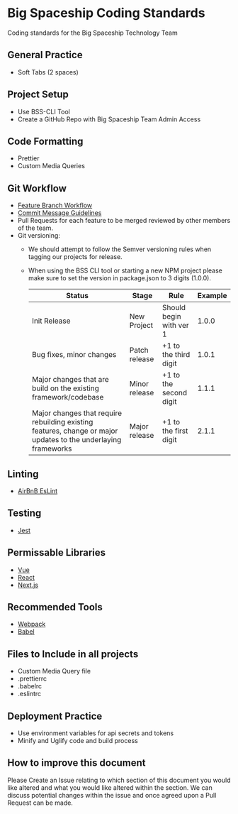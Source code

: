 # Big Spaceship Coding Standards

Coding standards for the Big Spaceship Technology Team

## General Practice

* Soft Tabs (2 spaces)

## Project Setup

* Use BSS-CLI Tool
* Create a GitHub Repo with Big Spaceship Team Admin Access

## Code Formatting

* Prettier
* Custom Media Queries

## Git Workflow

* [Feature Branch Workflow](https://www.atlassian.com/git/tutorials/comparing-workflows#feature-branch-workflow)
* [Commit Message Guidelines](https://gist.github.com/robertpainsi/b632364184e70900af4ab688decf6f53)
* Pull Requests for each feature to be merged reviewed by other members of the team.
* Git versioning:
  * We should attempt to follow the Semver versioning rules when tagging our projects for release. 
  * When using the BSS CLI tool or starting a new NPM project please make sure to set the version in package.json to 3 digits (1.0.0).
  
    | Status | Stage | Rule | Example |
    | -- | -- | -- | -- |
    | Init Release | New Project | Should begin with ver 1 | 1.0.0 |
    | Bug fixes, minor changes | Patch release | +1 to the third digit | 1.0.1 |
    | Major changes that are build on the existing framework/codebase | Minor release | +1 to the second digit | 1.1.1 |
    | Major changes that require rebuilding existing features, change or major updates to the underlaying frameworks | Major release | +1 to the first digit | 2.1.1 |

## Linting

* [AirBnB EsLint](https://github.com/bigspaceship/javascript)

## Testing

* [Jest](https://facebook.github.io/jest/)

## Permissable Libraries

* [Vue](https://vuejs.org/)
* [React](https://reactjs.org/)
* [Next.js](https://github.com/zeit/next.js/)

## Recommended Tools

* [Webpack](https://webpack.js.org/)
* [Babel](https://babeljs.io/)

## Files to Include in all projects

* Custom Media Query file
* .prettierrc
* .babelrc
* .eslintrc

## Deployment Practice

* Use environment variables for api secrets and tokens
* Minify and Uglify code and build process

## How to improve this document

Please Create an Issue relating to which section of this document you would like altered and what you would like altered within the section. We can discuss potential changes within the issue and once agreed upon a Pull Request can be made.
